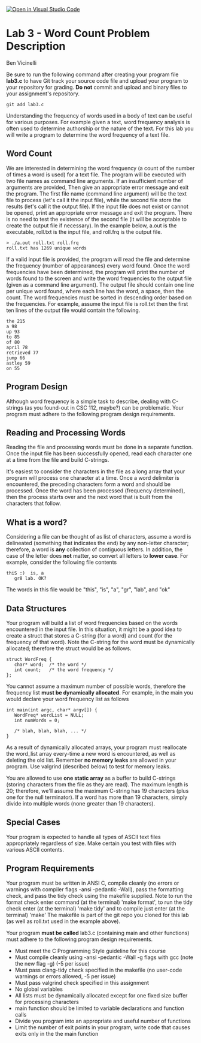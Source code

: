 [![Open in Visual Studio Code](https://classroom.github.com/assets/open-in-vscode-c66648af7eb3fe8bc4f294546bfd86ef473780cde1dea487d3c4ff354943c9ae.svg)](https://classroom.github.com/online_ide?assignment_repo_id=10198157&assignment_repo_type=AssignmentRepo)
# Lab 3 - Word Count Problem Description

Ben Vicinelli

Be sure to run the following command after creating your program file **lab3.c** to have Git track your source code file and upload your program to your repository for grading. **Do not** commit and upload and binary files to your assignment's repository.

```
git add lab3.c
```

Understanding the frequency of words used in a body of text can be useful for various purposes. For example given a text, word frequency analysis is often used to determine authorship or the nature of the text. For this lab you will write a program to determine the word frequency of a text file.

## Word Count

We are interested in determining the word frequency (a count of the number of times a word is used) for a text file. The program will be executed with two file names as command line arguments. If an insufficient number of arguments are provided, Then give an appropriate error message and exit the program. The first file name (command line argument) will be the text file to process (let's call it the input file), while the second file store the results (let's call it the output file). If the input file does not exist or cannot be opened, print an appropriate error message and exit the program. There is no need to test the existence of the second file (it will be acceptable to create the output file if necessary). In the example below, a.out is the executable, roll.txt is the input file, and roll.frq is the output file.

```
> ./a.out roll.txt roll.frq 
roll.txt has 1269 unique words
```

If a valid input file is provided, the program will read the file and determine the frequency (number of appearances) every word found. Once the word frequencies have been determined, the program will print the number of words found to the screen and write the word frequencies to the output file (given as a command line argument). The output file should contain one line per unique word found, where each line has the word, a space, then the count. The word frequencies must be sorted in descending order based on the frequencies. For example, assume the input file is roll.txt then the first ten lines of the output file would contain the following.

```
the 215
a 98
up 93
to 85
of 80
april 78
retrieved 77
jump 66
astley 59
on 55     
```

## Program Design

Although word frequency is a simple task to describe, dealing with C-strings (as you found-out in CSC 112, maybe?) can be problematic. Your program must adhere to the following program design requirements.

## Reading and Processing Words

Reading the file and processing words must be done in a separate function. Once the input file has been successfully opened, read each character one at a time from the file and build C-strings.

It's easiest to consider the characters in the file as a long array that your program will process one character at a time. Once a word delimiter is encountered, the preceding characters form a word and should be processed. Once the word has been processed (frequency determined), then the process starts over and the next word that is built from the characters that follow.

## What is a word?

Considering a file can be thought of as list of characters, assume a word is delineated (something that indicates the end) by any non-letter character; therefore, a word is **any** collection of contiguous letters. In addition, the case of the letter does **not** matter, so convert all letters to **lower case**. For example, consider the following file contents

```
thiS :)  is, a 
   gr8 lab. OK?
```

The words in this file would be "this", "is", "a", "gr", "lab", and "ok"

## Data Structures

Your program will build a list of word frequencies based on the words encountered in the input file. In this situation, it might be a good idea to create a struct that stores a C-string (for a word) and count (for the frequency of that word). Note the C-string for the word must be dynamically allocated; therefore the struct would be as follows.

```
struct WordFreq {
   char* word;  /* the word */
   int count;   /* the word frequency */
}; 
```

You cannot assume a maximum number of possible words, therefore the frequency list **must be dynamically allocated**. For example, in the main you would declare your word frequency list as follows

```
int main(int argc, char* argv[]) {
   WordFreq* wordList = NULL;
   int numWords = 0;

   /* blah, blah, blah, ... */
}
```

As a result of dynamically allocated arrays, your program must reallocate the word_list array every-time a new word is encountered, as well as deleting the old list. Remember **no memory leaks** are allowed in your program. Use valgrind (described below) to test for memory leaks.

You are allowed to use **one static array** as a buffer to build C-strings (storing characters from the file as they are read). The maximum length is 20; therefore, we'll assume the maximum C-string has 19 characters (plus one for the null terminator). If a word has more than 19 characters, simply divide into multiple words (none greater than 19 characters).

## Special Cases

Your program is expected to handle all types of ASCII text files appropriately regardless of size. Make certain you test with files with various ASCII contents.

## Program Requirements

Your program must be written in ANSI C, compile cleanly (no errors or warnings with compiler flags -ansi -pedantic -Wall), pass the formatting check, and pass the tidy check using the makefile supplied. Note to run the format check enter command (at the terminal) 'make format', to run the tidy check enter (at the terminal) 'make tidy' and to compile just enter (at the terminal) 'make' The makefile is part of the git repo you cloned for this lab (as well as roll.txt used in the example above).

Your program **must be called** lab3.c (containing main and other functions) must adhere to the following program design requirements.

- Must meet the C Programming Style guideline for this course
- Must compile cleanly using -ansi -pedantic -Wall -g flags with gcc (note the new flag -g) (-5 per issue)
- Must pass clang-tidy check specified in the makefile (no user-code warnings or errors allowed, -5 per issue)
- Must pass valgrind check specified in this assignment
- No global variables
- All lists must be dynamically allocated except for one fixed size buffer for processing characters
- main function should be limited to variable declarations and function calls
- Divide you program into an appropriate and useful number of functions
- Limit the number of exit points in your program, write code that causes exits only in the the main function
